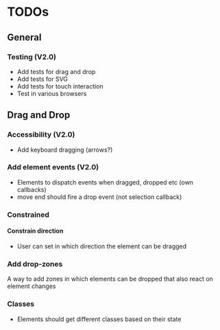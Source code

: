 # TODOs

## General

### Testing (V2.0)
- Add tests for drag and drop 
- Add tests for SVG
- Add tests for touch interaction
- Test in various browsers

## Drag and Drop

### Accessibility (V2.0)
- Add keyboard dragging (arrows?)

### Add element events (V2.0)
- Elements to dispatch  events when dragged, dropped etc (own callbacks)
- move end should fire a drop event (not selection callback)

### Constrained

#### Constrain direction
- User can set in which direction the element can be dragged


### Add drop-zones
A way to add zones in which elements can be dropped that also react on element changes

### Classes
- Elements should get different classes based on their state
